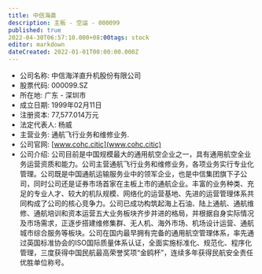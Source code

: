 ```yaml
---
title: 中信海直
description: 主板 - 空运 - 000099
published: true
2022-04-30T06:57:10.000+08:00tags: stock
editor: markdown
dateCreated: 2022-01-01T00:00:00.000Z
---
```


- 公司名称: 中信海洋直升机股份有限公司
- 股票代码: 000099.SZ
- 所在地: 广东 - 深圳市
- 成立日期: 1999年02月11日
- 注册资本: 77,577.014万元
- 法定代表人: 杨威
- 主营业务: 通航飞行业务和维修业务.
- 公司官网: [www.cohc.citic](www.cohc.citic)
- 公司介绍: 公司目前是中国规模最大的通用航空企业之一，具有通用航空全业务运营资质和能力。公司主营通航飞行业务和维修业务，各项业务实行专业化管理。公司既是中国通航运输服务业中的领军企业，也是中信集团旗下子公司，同时公司还是证券市场首家在主板上市的通航企业。丰富的业务种类、充足的专业人才、较大的机队规模、网络化的运营基地、先进的运营管理体系共同构成了公司的核心竞争力。公司已成功构筑起海上石油、陆上通航、通航维修、通航培训和资本运营五大业务板块齐步并进的格局，并根据自身实际情况及市场需求，正逐步搭建维修集群、无人机、海外市场、机场设计运营、通航城市综合服务等板块。公司在国内最早拥有完备的通用航空管理体系，率先通过英国标准协会的ISO国际质量体系认证，全面实施标准化、规范化、程序化管理，三度获得中国民航最高荣誉奖项“金鸥杯”，连续多年获得民航安全责任优胜单位称号。



